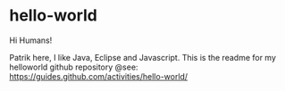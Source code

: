 hello-world
===========

Hi Humans!

Patrik here, I like Java, Eclipse and Javascript. 
This is the readme for my helloworld github repository
@see: https://guides.github.com/activities/hello-world/
